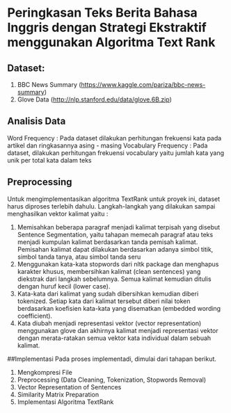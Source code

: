 # Peringkasan Teks Berita Bahasa Inggris dengan Strategi Ekstraktif menggunakan Algoritma Text Rank

## Dataset:
1. BBC News Summary (https://www.kaggle.com/pariza/bbc-news-summary)
2. Glove Data (http://nlp.stanford.edu/data/glove.6B.zip)

## Analisis Data
Word Frequency : Pada dataset dilakukan perhitungan frekuensi kata pada artikel dan ringkasannya asing - masing
Vocabulary Frequency : Pada dataset, dilakukan perhitungan frekuensi vocabulary yaitu jumlah kata yang unik per total kata dalam teks

## Preprocessing
Untuk mengimplementasikan algoritma TextRank untuk proyek ini, dataset harus diproses terlebih dahulu. Langkah-langkah yang dilakukan sampai menghasilkan vektor kalimat yaitu : 
1. Memisahkan beberapa paragraf menjadi kalimat terpisah yang disebut Sentence Segmentation, yaitu tahapan memecah paragraf atau teks menjadi kumpulan kalimat berdasarkan tanda pemisah kalimat. Pemisahan kalimat dapat dilakukan berdasarkan adanya simbol titik, simbol tanda tanya, atau simbol tanda seru
2. Menggunakan kata-kata stopwords dari nltk package dan menghapus karakter khusus, membersihkan kalimat (clean sentences) yang diekstrak dari langkah sebelumnya. Semua kalimat kemudian ditulis dengan huruf kecil (lower case).
 3. Kata-kata dari kalimat yang sudah dibersihkan kemudian diberi tokenized. Setiap kata dari kalimat tersebut diberi nilai token berdasarkan koefisien kata-kata yang disematkan (embedded wording coefficient).
4. Kata diubah menjadi representasi vektor (vector representation) menggunakan glove dan akhirnya kalimat menjadi representasi vektor dengan merata-ratakan semua vektor kata individual dalam sebuah kalimat.

##Implementasi
Pada proses implementadi, dimulai dari tahapan berikut.
1. Mengkompresi File
2. Preprocessing (Data Cleaning, Tokenization, Stopwords Removal)
3. Vector Representation of Sentences
4. Similarity Matrix Preparation
5. Implementasi Algoritma TextRank
